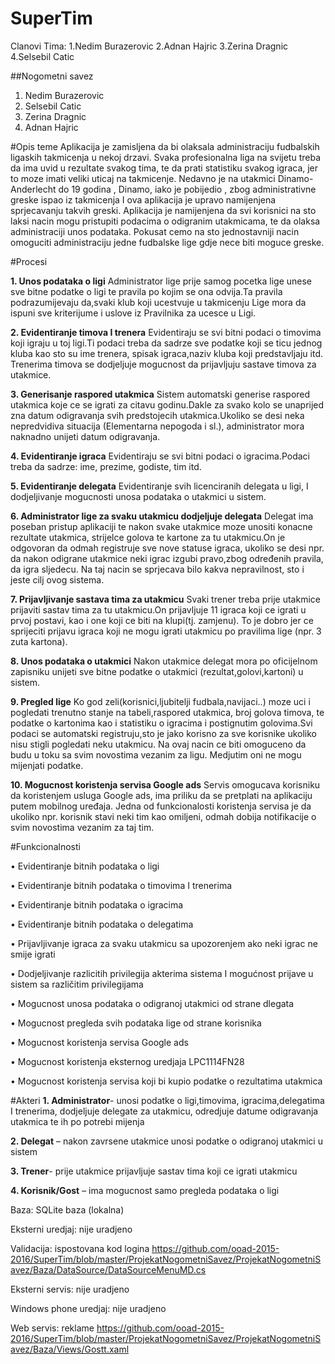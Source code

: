 # SuperTim
Clanovi Tima:
1.Nedim Burazerovic
2.Adnan Hajric
3.Zerina Dragnic
4.Selsebil Catic


##Nogometni savez

1.	Nedim Burazerovic
2.	Selsebil Catic
3.	Zerina Dragnic
4.	Adnan Hajric


#Opis teme
Aplikacija je zamisljena da bi olaksala administraciju fudbalskih ligaskih takmicenja u nekoj drzavi. Svaka profesionalna liga na svijetu treba da ima uvid u rezultate svakog tima, te da prati statistiku svakog igraca, jer to moze imati veliki uticaj na takmicenje. Nedavno je na utakmici Dinamo- Anderlecht do 19 godina , Dinamo, iako je pobijedio , zbog administrativne greske ispao iz takmicenja I ova aplikacija je upravo namijenjena sprjecavanju takvih greski. Aplikacija je namijenjena da svi korisnici na sto laksi nacin mogu pristupiti podacima o odigranim utakmicama, te da olaksa administraciji unos podataka. Pokusat cemo na sto jednostavniji nacin omoguciti administraciju jedne fudbalske lige gdje nece biti moguce greske. 

#Procesi

**1.	Unos podataka o ligi**
Administrator lige prije samog pocetka lige unese sve bitne podatke o ligi te pravila po kojim se ona odvija.Ta pravila podrazumijevaju da,svaki klub koji ucestvuje u takmicenju Lige mora da ispuni sve kriterijume i uslove iz Pravilnika za ucesce u Ligi.


**2.	Evidentiranje timova I trenera**
Evidentiraju se svi bitni podaci o timovima koji igraju u toj ligi.Ti podaci treba da sadrze sve podatke koji se ticu jednog kluba kao sto su ime trenera, spisak igraca,naziv kluba koji predstavljaju itd. Trenerima timova se dodjeljuje mogucnost da prijavljuju sastave timova za utakmice.


**3.	Generisanje raspored utakmica**
Sistem automatski generise raspored utakmica koje ce se igrati za citavu godinu.Dakle za svako kolo se unaprijed zna datum odigravanja svih predstojecih utakmica.Ukoliko se desi neka nepredvidiva situacija (Elementarna nepogoda i sl.), administrator mora naknadno unijeti datum odigravanja.

**4.	Evidentiranje igraca**
Evidentiraju se svi bitni podaci o igracima.Podaci treba da sadrze: ime, prezime, godiste, tim itd. 

**5.	Evidentiranje delegata**
Evidentiranje svih licenciranih delegata u ligi, I dodjeljivanje mogucnosti unosa podataka o utakmici u sistem.

**6.	Administrator lige za svaku utakmicu dodjeljuje delegata**
Delegat ima poseban  pristup aplikaciji te nakon svake utakmice moze unositi konacne rezultate utakmica, strijelce golova te kartone za tu utakmicu.On je odgovoran da odmah registruje sve nove statuse igraca, ukoliko se desi npr. da nakon odigrane utakmice neki igrac izgubi pravo,zbog određenih pravila, da igra sljedecu. Na taj nacin se sprjecava bilo kakva nepravilnost, sto i jeste cilj ovog sistema.

**7.	Prijavljivanje sastava tima za utakmicu**
Svaki trener treba prije utakmice prijaviti sastav tima za tu utakmicu.On prijavljuje 11 igraca koji ce igrati u prvoj postavi, kao i one koji ce biti na klupi(tj. zamjenu). To je dobro jer ce sprijeciti prijavu igraca koji ne mogu igrati utakmicu po pravilima lige (npr. 3 zuta kartona).

**8.	Unos podataka o utakmici**
 Nakon utakmice delegat mora po oficijelnom zapisniku unijeti sve bitne podatke o utakmici (rezultat,golovi,kartoni) u sistem.

**9.	Pregled lige**
Ko god zeli(korisnici,ljubitelji fudbala,navijaci..) moze uci i pogledati trenutno stanje na tabeli,raspored utakmica, broj golova timova, te podatke o kartonima kao i statistiku o igracima i postignutim golovima.Svi podaci se automatski registruju,sto je jako korisno za sve korisnike ukoliko nisu stigli pogledati neku utakmicu. Na ovaj nacin ce biti omoguceno da budu u toku sa svim novostima vezanim za ligu. Medjutim oni ne mogu mijenjati podatke.

**10. Mogucnost koristenja servisa Google ads**
Servis omogucava korisniku da koristenjem usluga Google ads, ima priliku da se pretplati na aplikaciju putem  mobilnog uređaja. Jedna od funkcionalosti koristenja servisa je da ukoliko npr. korisnik stavi neki tim kao omiljeni, odmah dobija notifikacije o svim novostima vezanim za taj tim. 


#Funkcionalnosti

•	Evidentiranje bitnih podataka o ligi 

•	Evidentiranje bitnih podataka o  timovima I trenerima

•	Evidentiranje bitnih podataka o  igracima

•	Evidentiranje bitnih podataka o delegatima

•	Prijavljivanje igraca za svaku utakmicu sa upozorenjem ako neki igrac ne smije igrati

•	Dodjeljivanje razlicitih privilegija akterima sistema I mogućnost prijave u sistem sa različitim privilegijama

•	Mogucnost unosa podataka o odigranoj utakmici od strane dlegata

•	Mogucnost pregleda svih podataka lige od strane korisnika

• Mogucnost koristenja servisa Google ads

• Mogucnost koristenja eksternog uredjaja LPC1114FN28

• Mogucnost koristenja servisa koji bi kupio podatke o rezultatima utakmica


#Akteri 
**1.	Administrator**- unosi podatke o ligi,timovima, igracima,delegatima I trenerima, dodjeljuje delegate za utakmicu, odredjuje                            datume odigravanja utakmica te ih po potrebi mijenja 

**2.	Delegat** – nakon zavrsene utakmice unosi podatke o odigranoj utakmici  u sistem

**3.	Trener**- prije utakmice prijavljuje sastav tima koji ce igrati utakmicu

**4.	Korisnik/Gost** – ima mogucnost samo pregleda podataka o ligi


Baza: SQLite baza (lokalna)

Eksterni uredjaj: nije uradjeno

Validacija: ispostovana kod logina
https://github.com/ooad-2015-2016/SuperTim/blob/master/ProjekatNogometniSavez/ProjekatNogometniSavez/Baza/DataSource/DataSourceMenuMD.cs

Eksterni servis: nije uradjeno

Windows phone uredjaj: nije uradjeno

Web servis: reklame
https://github.com/ooad-2015-2016/SuperTim/blob/master/ProjekatNogometniSavez/ProjekatNogometniSavez/Baza/Views/Gostt.xaml










